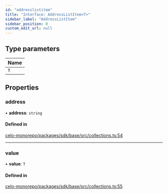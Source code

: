 ```yaml
---
id: "addresslistitem"
title: "Interface: AddressListItem<T>"
sidebar_label: "AddressListItem"
sidebar_position: 0
custom_edit_url: null
---
```


## Type parameters

| Name |
| :------ |
| `T` |

## Properties

### address

• **address**: `string`

#### Defined in

[celo-monorepo/packages/sdk/base/src/collections.ts:54](https://github.com/celo-org/docs/blob/36f0e03d3/celo-monorepo/packages/sdk/base/src/collections.ts#L54)

___

### value

• **value**: `T`

#### Defined in

[celo-monorepo/packages/sdk/base/src/collections.ts:55](https://github.com/celo-org/docs/blob/36f0e03d3/celo-monorepo/packages/sdk/base/src/collections.ts#L55)
